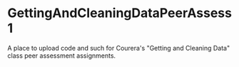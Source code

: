 GettingAndCleaningDataPeerAssess1
=================================

A place to upload code and such for Courera's "Getting and Cleaning Data" class peer assessment assignments. 
